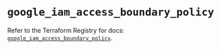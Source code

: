 # `google_iam_access_boundary_policy`

Refer to the Terraform Registry for docs: [`google_iam_access_boundary_policy`](https://registry.terraform.io/providers/hashicorp/google/6.30.0/docs/resources/iam_access_boundary_policy).
